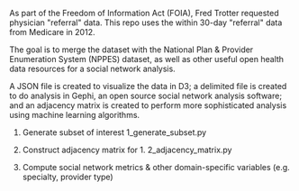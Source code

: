 As part of the Freedom of Information Act (FOIA), Fred Trotter requested physician "referral" data. This repo uses the within 30-day "referral" data from Medicare in 2012.

The goal is to merge the dataset with the National Plan & Provider Enumeration System (NPPES) dataset, as well as other useful open health data resources for a social network analysis. 

A JSON file is created to visualize the data in D3; a delimited file is created to do analysis in Gephi, an open source social network analysis software; and an adjacency matrix is created to perform more sophisticated analysis using machine learning algorithms.



1. Generate subset of interest
1_generate_subset.py

2. Construct adjacency matrix for 1.
2_adjacency_matrix.py

3. Compute social network metrics & other domain-specific variables (e.g. specialty, provider type)
